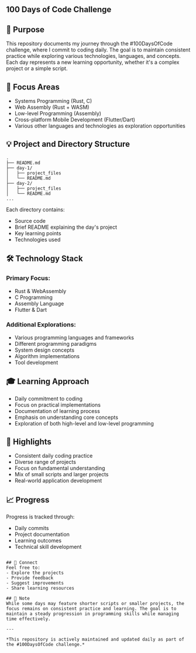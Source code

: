 ## 100 Days of Code Challenge

## 🎯 Purpose
This repository documents my journey through the #100DaysOfCode challenge, where I commit to coding daily. The goal is to maintain consistent practice while exploring various technologies, languages, and concepts. Each day represents a new learning opportunity, whether it's a complex project or a simple script.

## 🚀 Focus Areas
- Systems Programming (Rust, C)
- Web Assembly (Rust + WASM)
- Low-level Programming (Assembly)
- Cross-platform Mobile Development (Flutter/Dart)
- Various other languages and technologies as exploration opportunities

## 💡 Project and Directory Structure

```
.
├── README.md
├── day-1/
│   ├── project_files
│   └── README.md
├── day-2/
│   ├── project_files
│   └── README.md
...
```

Each directory contains:
- Source code
- Brief README explaining the day's project
- Key learning points
- Technologies used

## 🛠️ Technology Stack
### Primary Focus:
- Rust & WebAssembly
- C Programming
- Assembly Language
- Flutter & Dart

### Additional Explorations:
- Various programming languages and frameworks
- Different programming paradigms
- System design concepts
- Algorithm implementations
- Tool development

## 🎓 Learning Approach
- Daily commitment to coding
- Focus on practical implementations
- Documentation of learning process
- Emphasis on understanding core concepts
- Exploration of both high-level and low-level programming

## 🌟 Highlights
- Consistent daily coding practice
- Diverse range of projects
- Focus on fundamental understanding
- Mix of small scripts and larger projects
- Real-world application development

## 📈 Progress
Progress is tracked through:
- Daily commits
- Project documentation
- Learning outcomes
- Technical skill development

```

## 🤝 Connect
Feel free to:
- Explore the projects
- Provide feedback
- Suggest improvements
- Share learning resources

## 📝 Note
While some days may feature shorter scripts or smaller projects, the focus remains on consistent practice and learning. The goal is to maintain a steady progression in programming skills while managing time effectively.

---

*This repository is actively maintained and updated daily as part of the #100DaysOfCode challenge.*
